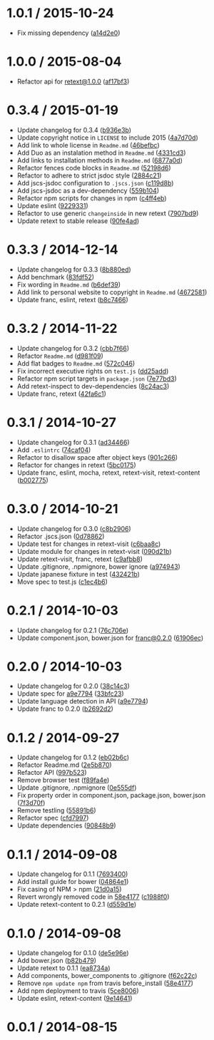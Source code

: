 <!--mdast setext-->

<!--lint disable no-multiple-toplevel-headings-->

<!--lint disable maximum-line-length-->

1.0.1 / 2015-10-24
==================

*   Fix missing dependency ([a14d2e0](https://github.com/wooorm/retext-language/commit/a14d2e0))

1.0.0 / 2015-08-04
==================

*   Refactor api for retext@1.0.0 ([af17bf3](https://github.com/wooorm/retext-language/commit/af17bf3))

0.3.4 / 2015-01-19
==================

*   Update changelog for 0.3.4 ([b936e3b](https://github.com/wooorm/retext-language/commit/b936e3b))
*   Update copyright notice in `LICENSE` to include 2015 ([4a7d70d](https://github.com/wooorm/retext-language/commit/4a7d70d))
*   Add link to whole license in `Readme.md` ([46befbc](https://github.com/wooorm/retext-language/commit/46befbc))
*   Add Duo as an instalation method in `Readme.md` ([4331cd3](https://github.com/wooorm/retext-language/commit/4331cd3))
*   Add links to installation methods in `Readme.md` ([6877a0d](https://github.com/wooorm/retext-language/commit/6877a0d))
*   Refactor fences code blocks in `Readme.md` ([52198d6](https://github.com/wooorm/retext-language/commit/52198d6))
*   Refactor to adhere to strict jsdoc style ([2884c21](https://github.com/wooorm/retext-language/commit/2884c21))
*   Add jscs-jsdoc configuration to `.jscs.json` ([c119d8b](https://github.com/wooorm/retext-language/commit/c119d8b))
*   Add jscs-jsdoc as a dev-dependency ([559b104](https://github.com/wooorm/retext-language/commit/559b104))
*   Refactor npm scripts for changes in npm ([c4ff4eb](https://github.com/wooorm/retext-language/commit/c4ff4eb))
*   Update eslint ([9229331](https://github.com/wooorm/retext-language/commit/9229331))
*   Refactor to use generic `changeinside` in new retext ([7907bd9](https://github.com/wooorm/retext-language/commit/7907bd9))
*   Update retext to stable release ([90fe4ad](https://github.com/wooorm/retext-language/commit/90fe4ad))

0.3.3 / 2014-12-14
==================

*   Update changelog for 0.3.3 ([8b880ed](https://github.com/wooorm/retext-language/commit/8b880ed))
*   Add benchmark ([83fdf52](https://github.com/wooorm/retext-language/commit/83fdf52))
*   Fix wording in `Readme.md` ([b6def39](https://github.com/wooorm/retext-language/commit/b6def39))
*   Add link to personal website to copyright in `Readme.md` ([4672581](https://github.com/wooorm/retext-language/commit/4672581))
*   Update franc, eslint, retext ([b8c7466](https://github.com/wooorm/retext-language/commit/b8c7466))

0.3.2 / 2014-11-22
==================

*   Update changelog for 0.3.2 ([cbb7f66](https://github.com/wooorm/retext-language/commit/cbb7f66))
*   Refactor `Readme.md` ([d981f09](https://github.com/wooorm/retext-language/commit/d981f09))
*   Add flat badges to `Readme.md` ([572c046](https://github.com/wooorm/retext-language/commit/572c046))
*   Fix incorrect executive rights on `test.js` ([dd25add](https://github.com/wooorm/retext-language/commit/dd25add))
*   Refactor npm script targets in `package.json` ([7e77bd3](https://github.com/wooorm/retext-language/commit/7e77bd3))
*   Add retext-inspect to dev-dependencies ([8c24ac3](https://github.com/wooorm/retext-language/commit/8c24ac3))
*   Update franc, retext ([42fa6c1](https://github.com/wooorm/retext-language/commit/42fa6c1))

0.3.1 / 2014-10-27
==================

*   Update changelog for 0.3.1 ([ad34466](https://github.com/wooorm/retext-language/commit/ad34466))
*   Add `.eslintrc` ([74caf04](https://github.com/wooorm/retext-language/commit/74caf04))
*   Refactor to disallow space after object keys ([901c266](https://github.com/wooorm/retext-language/commit/901c266))
*   Refactor for changes in retext ([5bc0175](https://github.com/wooorm/retext-language/commit/5bc0175))
*   Update franc, eslint, mocha, retext, retext-visit, retext-content ([b002775](https://github.com/wooorm/retext-language/commit/b002775))

0.3.0 / 2014-10-21
==================

*   Update changelog for 0.3.0 ([c8b2906](https://github.com/wooorm/retext-language/commit/c8b2906))
*   Refactor .jscs.json ([0d78862](https://github.com/wooorm/retext-language/commit/0d78862))
*   Update test for changes in retext-visit ([c6baa8c](https://github.com/wooorm/retext-language/commit/c6baa8c))
*   Update module for changes in retext-visit ([090d21b](https://github.com/wooorm/retext-language/commit/090d21b))
*   Update retext-visit, franc, retext ([c9afbb8](https://github.com/wooorm/retext-language/commit/c9afbb8))
*   Update .gitignore, .npmignore, bower ignore ([a974943](https://github.com/wooorm/retext-language/commit/a974943))
*   Update japanese fixture in test ([432421b](https://github.com/wooorm/retext-language/commit/432421b))
*   Move spec to test.js ([c1ec4b6](https://github.com/wooorm/retext-language/commit/c1ec4b6))

0.2.1 / 2014-10-03
==================

*   Update changelog for 0.2.1 ([76c706e](https://github.com/wooorm/retext-language/commit/76c706e))
*   Update component.json, bower.json for franc@0.2.0 ([61906ec](https://github.com/wooorm/retext-language/commit/61906ec))

0.2.0 / 2014-10-03
==================

*   Update changelog for 0.2.0 ([38c14c3](https://github.com/wooorm/retext-language/commit/38c14c3))
*   Update spec for [a9e7794](https://github.com/wooorm/retext-language/commit/a9e7794) ([33bfc23](https://github.com/wooorm/retext-language/commit/33bfc23))
*   Update language detection in API ([a9e7794](https://github.com/wooorm/retext-language/commit/a9e7794))
*   Update franc to 0.2.0 ([b2692d2](https://github.com/wooorm/retext-language/commit/b2692d2))

0.1.2 / 2014-09-27
==================

*   Update changelog for 0.1.2 ([eb02b6c](https://github.com/wooorm/retext-language/commit/eb02b6c))
*   Refactor Readme.md ([2e5b870](https://github.com/wooorm/retext-language/commit/2e5b870))
*   Refactor API ([997b523](https://github.com/wooorm/retext-language/commit/997b523))
*   Remove browser test ([f89fa4e](https://github.com/wooorm/retext-language/commit/f89fa4e))
*   Update .gitignore, .npmignore ([0e555df](https://github.com/wooorm/retext-language/commit/0e555df))
*   Fix property order in component.json, package.json, bower.json ([7f3d70f](https://github.com/wooorm/retext-language/commit/7f3d70f))
*   Remove testling ([55891b6](https://github.com/wooorm/retext-language/commit/55891b6))
*   Refactor spec ([cfd7997](https://github.com/wooorm/retext-language/commit/cfd7997))
*   Update dependencies ([90848b9](https://github.com/wooorm/retext-language/commit/90848b9))

0.1.1 / 2014-09-08
==================

*   Update changelog for 0.1.1 ([7693400](https://github.com/wooorm/retext-language/commit/7693400))
*   Add install guide for bower ([04864e1](https://github.com/wooorm/retext-language/commit/04864e1))
*   Fix casing of NPM > npm ([21d0a15](https://github.com/wooorm/retext-language/commit/21d0a15))
*   Revert wrongly removed code in [58e4177](https://github.com/wooorm/retext-language/commit/58e4177) ([c1988f0](https://github.com/wooorm/retext-language/commit/c1988f0))
*   Update retext-content to 0.2.1 ([d559d1e](https://github.com/wooorm/retext-language/commit/d559d1e))

0.1.0 / 2014-09-08
==================

*   Update changelog for 0.1.0 ([de5e96e](https://github.com/wooorm/retext-language/commit/de5e96e))
*   Add bower.json ([b82b479](https://github.com/wooorm/retext-language/commit/b82b479))
*   Update retext to 0.1.1 ([ea8734a](https://github.com/wooorm/retext-language/commit/ea8734a))
*   Add components, bower_components to .gitignore ([f62c22c](https://github.com/wooorm/retext-language/commit/f62c22c))
*   Remove `npm update npm` from travis before_install ([58e4177](https://github.com/wooorm/retext-language/commit/58e4177))
*   Add npm deployment to travis ([5ce8006](https://github.com/wooorm/retext-language/commit/5ce8006))
*   Update eslint, retext-content ([9e14641](https://github.com/wooorm/retext-language/commit/9e14641))

0.0.1 / 2014-08-15
==================
